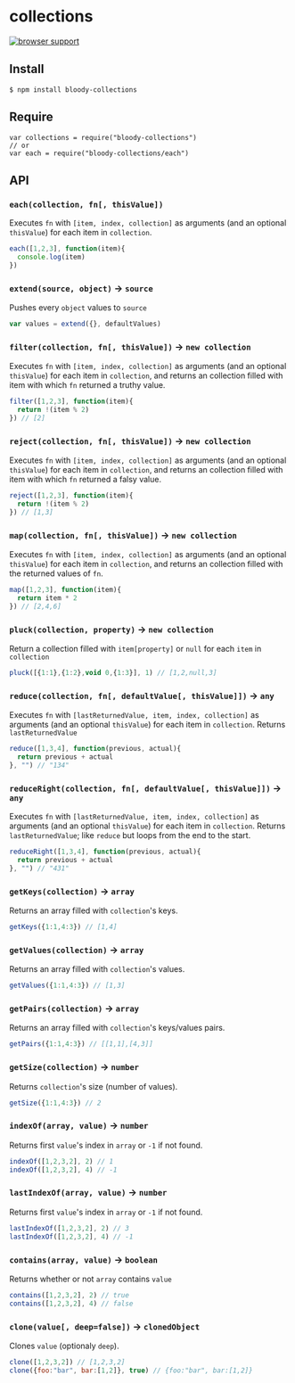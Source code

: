 # collections

[![browser support](https://ci.testling.com/bloodyowl/collections.png)](https://ci.testling.com/bloodyowl/collections)

## Install 

```
$ npm install bloody-collections
```

## Require 

```
var collections = require("bloody-collections")
// or
var each = require("bloody-collections/each")
```

## API

### `each(collection, fn[, thisValue])`

Executes `fn` with `[item, index, collection]` as arguments (and an optional `thisValue`) for each item in `collection`. 

```javascript
each([1,2,3], function(item){
  console.log(item)
})
```

### `extend(source, object)` -> `source`

Pushes every `object` values to `source`

```javascript
var values = extend({}, defaultValues)
```

### `filter(collection, fn[, thisValue])` -> `new collection`

Executes `fn` with `[item, index, collection]` as arguments (and an optional `thisValue`) for each item in `collection`, and returns an collection filled with item with which `fn` returned a truthy value. 

```javascript
filter([1,2,3], function(item){ 
  return !(item % 2) 
}) // [2]
```

### `reject(collection, fn[, thisValue])` -> `new collection`

Executes `fn` with `[item, index, collection]` as arguments (and an optional `thisValue`) for each item in `collection`, and returns an collection filled with item with which `fn` returned a falsy value. 

```javascript
reject([1,2,3], function(item){ 
  return !(item % 2) 
}) // [1,3]
```


### `map(collection, fn[, thisValue])` -> `new collection`

Executes `fn` with `[item, index, collection]` as arguments (and an optional `thisValue`) for each item in `collection`, and returns an collection filled with the returned values of `fn`.

```javascript
map([1,2,3], function(item){ 
  return item * 2
}) // [2,4,6]
```

### `pluck(collection, property)` -> `new collection`

Return a collection filled with `item[property]` or `null` for each `item` in `collection`

```javascript
pluck([{1:1},{1:2},void 0,{1:3}], 1) // [1,2,null,3]
```

### `reduce(collection, fn[, defaultValue[, thisValue]])` -> `any`

Executes `fn` with `[lastReturnedValue, item, index, collection]` as arguments (and an optional `thisValue`) for each item in `collection`. Returns `lastReturnedValue`

```javascript
reduce([1,3,4], function(previous, actual){
  return previous + actual
}, "") // "134"
```

### `reduceRight(collection, fn[, defaultValue[, thisValue]])` -> `any`

Executes `fn` with `[lastReturnedValue, item, index, collection]` as arguments (and an optional `thisValue`) for each item in `collection`. Returns `lastReturnedValue`; like `reduce` but loops from the end to the start. 

```javascript
reduceRight([1,3,4], function(previous, actual){
  return previous + actual
}, "") // "431"
```

### `getKeys(collection)` -> `array`

Returns an array filled with `collection`'s keys. 

```javascript
getKeys({1:1,4:3}) // [1,4]
```

### `getValues(collection)` -> `array`

Returns an array filled with `collection`'s values. 

```javascript
getValues({1:1,4:3}) // [1,3]
```

### `getPairs(collection)` -> `array`

Returns an array filled with `collection`'s keys/values pairs. 

```javascript
getPairs({1:1,4:3}) // [[1,1],[4,3]]
```

### `getSize(collection)` -> `number`

Returns `collection`'s size (number of values). 

```javascript
getSize({1:1,4:3}) // 2
```

### `indexOf(array, value)` -> `number`

Returns first `value`'s index in `array` or `-1` if not found.

```javascript
indexOf([1,2,3,2], 2) // 1
indexOf([1,2,3,2], 4) // -1
```

### `lastIndexOf(array, value)` -> `number`

Returns first `value`'s index in `array` or `-1` if not found.

```javascript
lastIndexOf([1,2,3,2], 2) // 3
lastIndexOf([1,2,3,2], 4) // -1
```


### `contains(array, value)` -> `boolean`

Returns whether or not `array` contains `value`

```javascript
contains([1,2,3,2], 2) // true
contains([1,2,3,2], 4) // false
```


### `clone(value[, deep=false])` -> `clonedObject`

Clones `value` (optionaly `deep`).

```javascript
clone([1,2,3,2]) // [1,2,3,2]
clone({foo:"bar", bar:[1,2]}, true) // {foo:"bar", bar:[1,2]}
```